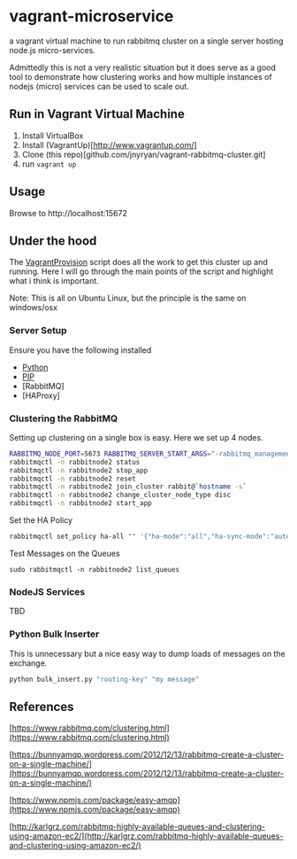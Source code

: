# vagrant-microservice

a vagrant virtual machine to run rabbitmq cluster on a single server hosting node.js micro-services.

Admittedly this is not a very realistic situation but it does serve as a good tool
to demonstrate how clustering works and how multiple instances of nodejs (micro) services can be used to scale out.

## Run in Vagrant Virtual Machine

1. Install VirtualBox
2. Install (VagrantUp)[http://www.vagrantup.com/]
3. Clone (this repo)[github.com/jnyryan/vagrant-rabbitmq-cluster.git]
4. run ```vagrant up```

## Usage

  Browse to http://localhost:15672

## Under the hood

The [VagrantProvision](VagrantProvision.sh) script does all the work to get this
cluster up and running. Here I will go through the main points of the script and highlight what i think is important.

Note: This is all on Ubuntu Linux, but the principle is the same on windows/osx

### Server Setup

Ensure you have the following installed
- [Python](https://www.python.org/downloads/)
- [PIP](https://pip.pypa.io/en/latest/installing.html)
- [RabbitMQ]
- [HAProxy] 

### Clustering the RabbitMQ

Setting up clustering on a single box is easy. Here we set up 4 nodes.

```bash
RABBITMQ_NODE_PORT=5673 RABBITMQ_SERVER_START_ARGS="-rabbitmq_management listener [{port,15673}]" RABBITMQ_NODENAME=rabbitnode2 rabbitmq-server -detached
rabbitmqctl -n rabbitnode2 status
rabbitmqctl -n rabbitnode2 stop_app
rabbitmqctl -n rabbitnode2 reset
rabbitmqctl -n rabbitnode2 join_cluster rabbit@`hostname -s`
rabbitmqctl -n rabbitnode2 change_cluster_node_type disc
rabbitmqctl -n rabbitnode2 start_app
```

Set the HA Policy
```bash
rabbitmqctl set_policy ha-all "" '{"ha-mode":"all","ha-sync-mode":"automatic"}'
```

Test Messages on the Queues
```
sudo rabbitmqctl -n rabbitnode2 list_queues
```

### NodeJS Services

TBD

### Python Bulk Inserter

This is unnecessary but a nice easy way to dump loads of messages on the exchange.

```bash
python bulk_insert.py "routing-key" "my message"
```


## References

[https://www.rabbitmq.com/clustering.html](https://www.rabbitmq.com/clustering.html)

[https://bunnyamqp.wordpress.com/2012/12/13/rabbitmq-create-a-cluster-on-a-single-machine/](https://bunnyamqp.wordpress.com/2012/12/13/rabbitmq-create-a-cluster-on-a-single-machine/)

[https://www.npmjs.com/package/easy-amqp](https://www.npmjs.com/package/easy-amqp)

[http://karlgrz.com/rabbitmq-highly-available-queues-and-clustering-using-amazon-ec2/](http://karlgrz.com/rabbitmq-highly-available-queues-and-clustering-using-amazon-ec2/)
